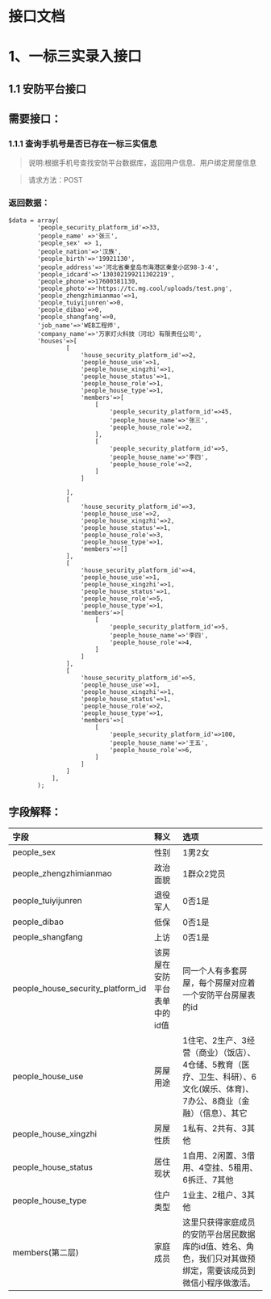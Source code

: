 # 接口文档

# 1、一标三实录入接口

## 1.1 安防平台接口

## 需要接口：

### 1.1.1 查询手机号是否已存在一标三实信息

>说明:根据手机号查找安防平台数据库，返回用户信息、用户绑定房屋信息

>请求方法：POST

### 返回数据：

```
$data = array(
        'people_security_platform_id'=>33,
        'people_name' =>'张三',
        'people_sex' => 1,
        'people_nation'=>'汉族',
        'people_birth'=>'19921130',
        'people_address'=>'河北省秦皇岛市海港区秦皇小区98-3-4',
        'people_idcard'=>'130302199211302219',
        'people_phone'=>17600381130,
        'people_photo'=>'https://tc.mg.cool/uploads/test.png',
        'people_zhengzhimianmao'=>1,
        'people_tuiyijunren'=>0,
        'people_dibao'=>0,
        'people_shangfang'=>0,
        'job_name'=>'WEB工程师',
        'company_name'=>'万家灯火科技（河北）有限责任公司',
        'houses'=>[
                [
                    'house_security_platform_id'=>2,
                    'people_house_use'=>1,
                    'people_house_xingzhi'=>1,
                    'people_house_status'=>1,
                    'people_house_role'=>1,
                    'people_house_type'=>1,
                    'members'=>[
                        [
                            'people_security_platform_id'=>45,
                            'people_house_name'=>'张三',
                            'people_house_role'=>2,
                        ],
                        [
                            'people_security_platform_id'=>5,
                            'people_house_name'=>'李四',
                            'people_house_role'=>2,
                        ]
                    ]

                ],
                [
                    'house_security_platform_id'=>3,
                    'people_house_use'=>2,
                    'people_house_xingzhi'=>2,
                    'people_house_status'=>1,
                    'people_house_role'=>3,
                    'people_house_type'=>1,
                    'members'=>[]
                ],
                [
                    'house_security_platform_id'=>4,
                    'people_house_use'=>1,
                    'people_house_xingzhi'=>1,
                    'people_house_status'=>1,
                    'people_house_role'=>5,
                    'people_house_type'=>1,
                    'members'=>[
                        [
                            'people_security_platform_id'=>5,
                            'people_house_name'=>'李四',
                            'people_house_role'=>4,
                        ]
                    ]
                ],
                [
                    'house_security_platform_id'=>5,
                    'people_house_use'=>1,
                    'people_house_xingzhi'=>1,
                    'people_house_status'=>1,
                    'people_house_role'=>2,
                    'people_house_type'=>1,
                    'members'=>[
                        [
                            'people_security_platform_id'=>100,
                            'people_house_name'=>'王五',
                            'people_house_role'=>6,
                        ]
                    ]
                ]
            ],
        );
```
## 字段解释：
字段|释义|选项
|:--|:--|:--
people_sex|性别|1男2女
people_zhengzhimianmao|政治面貌|1群众2党员
people_tuiyijunren|退役军人|0否1是
people_dibao|低保|0否1是
people_shangfang|上访|0否1是
people_house_security_platform_id|该房屋在安防平台表单中的id值|同一个人有多套房屋，每个房屋对应着一个安防平台房屋表的id
people_house_use|房屋用途|1住宅、2生产、3经营（商业）（饭店）、4仓储、5教育（医疗、卫生、科研）、6文化(娱乐、体育)、7办公、8商业（金融）（信息）、其它
people_house_xingzhi|房屋性质|1私有、2共有、3其他
people_house_status|居住现状|1自用、2闲置、3借用、4空挂、5租用、6拆迁、7其他
people_house_type|住户类型|1业主、2租户、3其他
members(第二层)|家庭成员|这里只获得家庭成员的安防平台居民数据库的id值、姓名、角色，我们只对其做预绑定，需要该成员到微信小程序做激活。